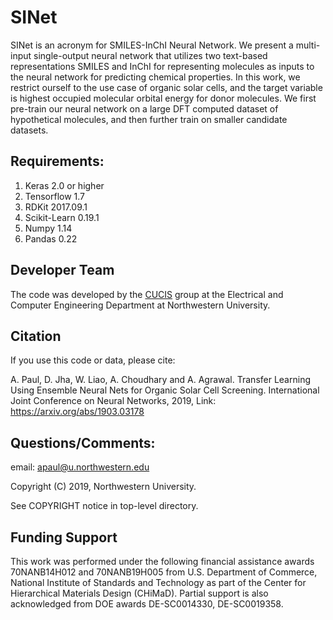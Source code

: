 # SINet

SINet is an acronym for SMILES-InChI Neural Network. We present a multi-input single-output neural network that utilizes two text-based representations SMILES and InChI for representing molecules as inputs to the neural network for predicting chemical properties. In this work, we restrict ourself to the use case of organic solar cells, and the target variable is highest occupied molecular orbital energy for donor molecules. We first pre-train our neural network on a large DFT computed dataset of hypothetical molecules, and then further train on smaller candidate datasets. 



## Requirements: 
1. Keras 2.0 or higher
2. Tensorflow 1.7 
3. RDKit 2017.09.1
4. Scikit-Learn 0.19.1
5. Numpy 1.14
6. Pandas 0.22

## Developer Team

The code was developed by the <a href="http://cucis.ece.northwestern.edu/">CUCIS</a> group at the Electrical and Computer Engineering Department at Northwestern University. 


## Citation
If you use this code or data, please cite:

A. Paul, D. Jha, W. Liao, A. Choudhary and A. Agrawal. Transfer Learning Using Ensemble Neural Nets for Organic Solar Cell Screening. International Joint Conference on Neural Networks, 2019, Link:  https://arxiv.org/abs/1903.03178

## Questions/Comments:

email: apaul@u.northwestern.edu

Copyright (C) 2019, Northwestern University.

See COPYRIGHT notice in top-level directory.

## Funding Support

This work was performed under the following financial assistance awards 70NANB14H012 and 70NANB19H005 from U.S. Department of Commerce, National Institute of Standards and Technology as part of the Center for Hierarchical Materials Design (CHiMaD). Partial support is also acknowledged from DOE awards DE-SC0014330, DE-SC0019358.
